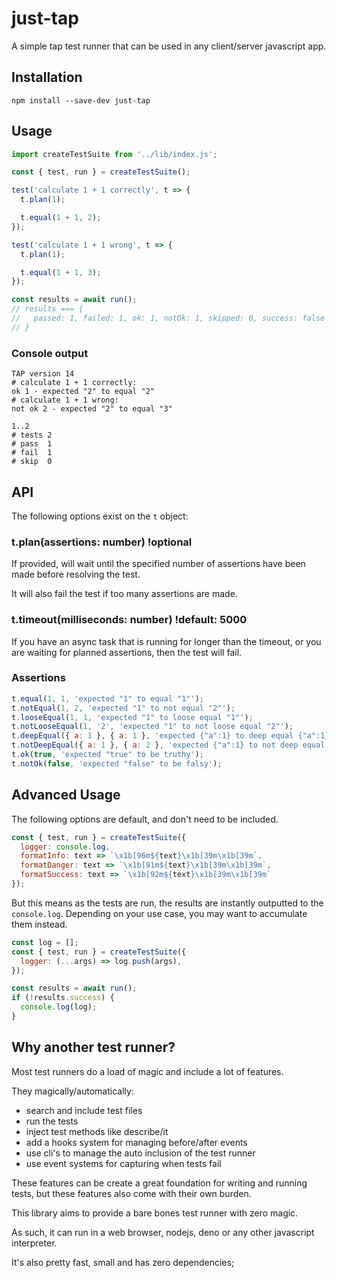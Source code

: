 # just-tap
A simple tap test runner that can be used in any client/server javascript app.

## Installation
```
npm install --save-dev just-tap
```

## Usage
```javascript
import createTestSuite from '../lib/index.js';

const { test, run } = createTestSuite();

test('calculate 1 + 1 correctly', t => {
  t.plan(1);

  t.equal(1 + 1, 2);
});

test('calculate 1 + 1 wrong', t => {
  t.plan(1);

  t.equal(1 + 1, 3);
});

const results = await run();
// results === {
//   passed: 1, failed: 1, ok: 1, notOk: 1, skipped: 0, success: false
// }
```

### Console output
```
TAP version 14
# calculate 1 + 1 correctly:
ok 1 - expected "2" to equal "2"
# calculate 1 + 1 wrong:
not ok 2 - expected "2" to equal "3"

1..2
# tests 2
# pass  1
# fail  1
# skip  0
```

## API
The following options exist on the `t` object:

### t.plan(assertions: number) !optional
If provided, will wait until the specified number of assertions have been made before resolving the test.

It will also fail the test if too many assertions are made.

### t.timeout(milliseconds: number) !default: 5000
If you have an async task that is running for longer than the timeout, or you are waiting for planned assertions, then the test will fail.

### Assertions
```javascript
t.equal(1, 1, 'expected "1" to equal "1"');
t.notEqual(1, 2, 'expected "1" to not equal "2"');
t.looseEqual(1, 1, 'expected "1" to loose equal "1"');
t.notLooseEqual(1, '2', 'expected "1" to not loose equal "2"');
t.deepEqual({ a: 1 }, { a: 1 }, 'expected {"a":1} to deep equal {"a":1}');
t.notDeepEqual({ a: 1 }, { a: 2 }, 'expected {"a":1} to not deep equal {"a":2}');
t.ok(true, 'expected "true" to be truthy');
t.notOk(false, 'expected "false" to be falsy');
```

## Advanced Usage
The following options are default, and don't need to be included.

```javascript
const { test, run } = createTestSuite({
  logger: console.log,
  formatInfo: text => `\x1b[96m${text}\x1b[39m\x1b[39m`,
  formatDanger: text => `\x1b[91m${text}\x1b[39m\x1b[39m`,
  formatSuccess: text => `\x1b[92m${text}\x1b[39m\x1b[39m`
});
```

But this means as the tests are run, the results are instantly outputted to the `console.log`. Depending on your use case, you may want to accumulate them instead.

```javascript
const log = [];
const { test, run } = createTestSuite({
  logger: (...args) => log.push(args),
});

const results = await run();
if (!results.success) {
  console.log(log);
}
```

## Why another test runner?
Most test runners do a load of magic and include a lot of features.

They magically/automatically:
- search and include test files
- run the tests
- inject test methods like describe/it
- add a hooks system for managing before/after events
- use cli's to manage the auto inclusion of the test runner
- use event systems for capturing when tests fail

These features can be create a great foundation for writing and running tests, but these features also come with their own burden.

This library aims to provide a bare bones test runner with zero magic.

As such, it can run in a web browser, nodejs, deno or any other javascript interpreter.

It's also pretty fast, small and has zero dependencies;
